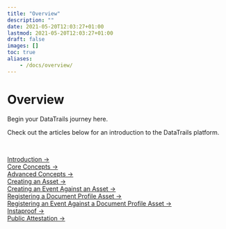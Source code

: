 ```yaml
---
title: "Overview"
description: ""
date: 2021-05-20T12:03:27+01:00
lastmod: 2021-05-20T12:03:27+01:00
draft: false
images: []
toc: true
aliases:
    - /docs/overview/
---
```

<div class= "row justify-content-center">
    <div class="col-md-12 col-lg-10 col-xl-10">
      <h1>Overview</h1>
      <p>Begin your DataTrails journey here.<br></p>
      <p> Check out the articles below for an introduction to the DataTrails platform.</p><br>
      <p><a href="/platform/overview/introduction/">Introduction &rarr;</a><br>
      <a href="/platform/overview/core-concepts/">Core Concepts &rarr;</a><br>
      <a href="/platform/overview/advanced-concepts/">Advanced Concepts &rarr;</a><br>
      <a href="/platform/overview/creating-an-asset/">Creating an Asset  &rarr;</a><br>
      <a href="/platform/overview/creating-an-event-against-an-asset/">Creating an Event Against an Asset &rarr;</a><br>
      <a href="/platform/overview/registering-a-document-profile-asset/">Registering a Document Profile Asset &rarr;</a><br>
      <a href="/platform/overview/registering-an-event-against-a-document-profile-asset/">Registering an Event Against a Document Profile Asset &rarr;</a><br>
      <a href="/platform/overview/instaproof/">Instaproof &rarr;</a><br>
      <a href="/platform/overview/public-attestation/">Public Attestation &rarr;</a></p>
    </div>
</div>
